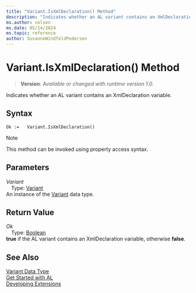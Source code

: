 ```yaml
---
title: "Variant.IsXmlDeclaration() Method"
description: "Indicates whether an AL variant contains an XmlDeclaration variable."
ms.author: solsen
ms.date: 05/14/2024
ms.topic: reference
author: SusanneWindfeldPedersen
---
```

[//]: # (START>DO_NOT_EDIT)
[//]: # (IMPORTANT:Do not edit any of the content between here and the END>DO_NOT_EDIT.)
[//]: # (Any modifications should be made in the .xml files in the ModernDev repo.)
# Variant.IsXmlDeclaration() Method
> **Version**: _Available or changed with runtime version 1.0._

Indicates whether an AL variant contains an XmlDeclaration variable.


## Syntax
```AL
Ok :=   Variant.IsXmlDeclaration()
```
> [!NOTE]
> This method can be invoked using property access syntax.
## Parameters
*Variant*  
&emsp;Type: [Variant](variant-data-type.md)  
An instance of the [Variant](variant-data-type.md) data type.  

## Return Value
*Ok*  
&emsp;Type: [Boolean](../boolean/boolean-data-type.md)  
**true** if the AL variant contains an XmlDeclaration variable, otherwise **false**.


[//]: # (IMPORTANT: END>DO_NOT_EDIT)
## See Also
[Variant Data Type](variant-data-type.md)  
[Get Started with AL](../../devenv-get-started.md)  
[Developing Extensions](../../devenv-dev-overview.md)